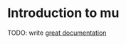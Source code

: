 # Introduction to mu

TODO: write [great documentation](http://jacobian.org/writing/what-to-write/)
